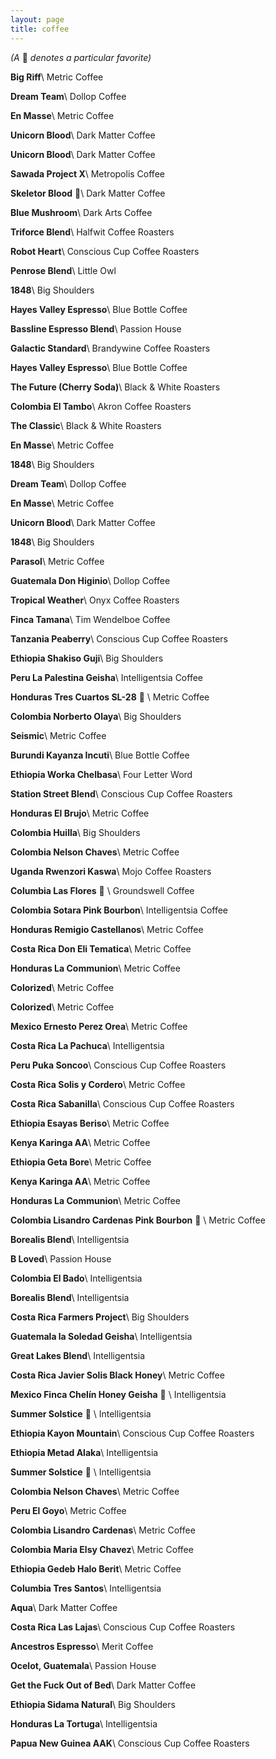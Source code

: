 ```yaml
---
layout: page
title: coffee
---
```


<span class="grey-text interjection-text">
  <em>(A </em>
  🐻
  <em>denotes a particular favorite)</em>
</span>

**Big Riff**\\
<span class="grey-text">Metric Coffee</span>

**Dream Team**\\
<span class="grey-text">Dollop Coffee</span>

**En Masse**\\
<span class="grey-text">Metric Coffee</span>

**Unicorn Blood**\\
<span class="grey-text">Dark Matter Coffee</span>

**Unicorn Blood**\\
<span class="grey-text">Dark Matter Coffee</span>

**Sawada Project X**\\
<span class="grey-text">Metropolis Coffee</span>

**Skeletor Blood** 🐻\\
<span class="grey-text">Dark Matter Coffee</span>

**Blue Mushroom**\\
<span class="grey-text">Dark Arts Coffee</span>

**Triforce Blend**\\
<span class="grey-text">Halfwit Coffee Roasters</span>

**Robot Heart**\\
<span class="grey-text">Conscious Cup Coffee Roasters</span>

**Penrose Blend**\\
<span class="grey-text">Little Owl</span>

**1848**\\
<span class="grey-text">Big Shoulders</span>

**Hayes Valley Espresso**\\
<span class="grey-text">Blue Bottle Coffee</span>

**Bassline Espresso Blend**\\
<span class="grey-text">Passion House</span>

**Galactic Standard**\\
<span class="grey-text">Brandywine Coffee Roasters</span>

**Hayes Valley Espresso**\\
<span class="grey-text">Blue Bottle Coffee</span>

**The Future (Cherry Soda)**\\
<span class="grey-text">Black & White Roasters</span>

**Colombia El Tambo**\\
<span class="grey-text">Akron Coffee Roasters</span>

**The Classic**\\
<span class="grey-text">Black & White Roasters</span>

**En Masse**\\
<span class="grey-text">Metric Coffee</span>

**1848**\\
<span class="grey-text">Big Shoulders</span>

**Dream Team**\\
<span class="grey-text">Dollop Coffee</span>

**En Masse**\\
<span class="grey-text">Metric Coffee</span>

**Unicorn Blood**\\
<span class="grey-text">Dark Matter Coffee</span>

**1848**\\
<span class="grey-text">Big Shoulders</span>

**Parasol**\\
<span class="grey-text">Metric Coffee</span>

**Guatemala Don Higinio**\\
<span class="grey-text">Dollop Coffee</span>

**Tropical Weather**\\
<span class="grey-text">Onyx Coffee Roasters</span>

**Finca Tamana**\\
<span class="grey-text">Tim Wendelboe Coffee</span>

**Tanzania Peaberry**\\
<span class="grey-text">Conscious Cup Coffee Roasters</span>

**Ethiopia Shakiso Guji**\\
<span class="grey-text">Big Shoulders</span>

**Peru La Palestina Geisha**\\
<span class="grey-text">Intelligentsia Coffee</span>

**Honduras Tres Cuartos SL-28** 🐻 \\
<span class="grey-text">Metric Coffee</span>

**Colombia Norberto Olaya**\\
<span class="grey-text">Big Shoulders</span>

**Seismic**\\
<span class="grey-text">Metric Coffee</span>

**Burundi Kayanza Incuti**\\
<span class="grey-text">Blue Bottle Coffee</span>

**Ethiopia Worka Chelbasa**\\
<span class="grey-text">Four Letter Word</span>

**Station Street Blend**\\
<span class="grey-text">Conscious Cup Coffee Roasters</span>

**Honduras El Brujo**\\
<span class="grey-text">Metric Coffee</span>

**Colombia Huilla**\\
<span class="grey-text">Big Shoulders</span>

**Colombia Nelson Chaves**\\
<span class="grey-text">Metric Coffee</span>

**Uganda Rwenzori Kaswa**\\
<span class="grey-text">Mojo Coffee Roasters</span>

**Columbia Las Flores** 🐻 \\
<span class="grey-text">Groundswell Coffee</span>

**Colombia Sotara Pink Bourbon**\\
<span class="grey-text">Intelligentsia Coffee</span>

**Honduras Remigio Castellanos**\\
<span class="grey-text">Metric Coffee</span>

**Costa Rica Don Eli Tematica**\\
<span class="grey-text">Metric Coffee</span>

**Honduras La Communion**\\
<span class="grey-text">Metric Coffee</span>

**Colorized**\\
<span class="grey-text">Metric Coffee</span>

**Colorized**\\
<span class="grey-text">Metric Coffee</span>

**Mexico Ernesto Perez Orea**\\
<span class="grey-text">Metric Coffee</span>

**Costa Rica La Pachuca**\\
<span class="grey-text">Intelligentsia</span>

**Peru Puka Soncoo**\\
<span class="grey-text">Conscious Cup Coffee Roasters</span>

**Costa Rica Solis y Cordero**\\
<span class="grey-text">Metric Coffee</span>

**Costa Rica Sabanilla**\\
<span class="grey-text">Conscious Cup Coffee Roasters</span>

**Ethiopia Esayas Beriso**\\
<span class="grey-text">Metric Coffee</span>

**Kenya Karinga AA**\\
<span class="grey-text">Metric Coffee</span>

**Ethiopia Geta Bore**\\
<span class="grey-text">Metric Coffee</span>

**Kenya Karinga AA**\\
<span class="grey-text">Metric Coffee</span>

**Honduras La Communion**\\
<span class="grey-text">Metric Coffee</span>

**Colombia Lisandro Cardenas Pink Bourbon** 🐻 \\
<span class="grey-text">Metric Coffee</span>

**Borealis Blend**\\
<span class="grey-text">Intelligentsia</span>

**B Loved**\\
<span class="grey-text">Passion House</span>

**Colombia El Bado**\\
<span class="grey-text">Intelligentsia</span>

**Borealis Blend**\\
<span class="grey-text">Intelligentsia</span>

**Costa Rica Farmers Project**\\
<span class="grey-text">Big Shoulders</span>

**Guatemala la Soledad Geisha**\\
<span class="grey-text">Intelligentsia</span>

**Great Lakes Blend**\\
<span class="grey-text">Intelligentsia</span>

**Costa Rica Javier Solis Black Honey**\\
<span class="grey-text">Metric Coffee</span>

**Mexico Finca Chelín Honey Geisha** 🐻 \\
<span class="grey-text">Intelligentsia</span>

**Summer Solstice** 🐻 \\
<span class="grey-text">Intelligentsia</span>

**Ethiopia Kayon Mountain**\\
<span class="grey-text">Conscious Cup Coffee Roasters</span>

**Ethiopia Metad Alaka**\\
<span class="grey-text">Intelligentsia</span>

**Summer Solstice** 🐻 \\
<span class="grey-text">Intelligentsia</span>

**Colombia Nelson Chaves**\\
<span class="grey-text">Metric Coffee</span>

**Peru El Goyo**\\
<span class="grey-text">Metric Coffee</span>

**Colombia Lisandro Cardenas**\\
<span class="grey-text">Metric Coffee</span>

**Colombia Maria Elsy Chavez**\\
<span class="grey-text">Metric Coffee</span>

**Ethiopia Gedeb Halo Berit**\\
<span class="grey-text">Metric Coffee</span>

**Columbia Tres Santos**\\
<span class="grey-text">Intelligentsia </span>

**Aqua**\\
<span class="grey-text">Dark Matter Coffee</span>

**Costa Rica Las Lajas**\\
<span class="grey-text">Conscious Cup Coffee Roasters</span>

**Ancestros Espresso**\\
<span class="grey-text">Merit Coffee</span>

**Ocelot, Guatemala**\\
<span class="grey-text">Passion House</span>

**Get the Fuck Out of Bed**\\
<span class="grey-text">Dark Matter Coffee</span>

**Ethiopia Sidama Natural**\\
<span class="grey-text">Big Shoulders</span>

**Honduras La Tortuga**\\
<span class="grey-text">Intelligentsia</span>

**Papua New Guinea AAK**\\
<span class="grey-text">Conscious Cup Coffee Roasters</span>

